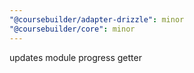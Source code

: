 ```yaml
---
"@coursebuilder/adapter-drizzle": minor
"@coursebuilder/core": minor
---
```


updates module progress getter

